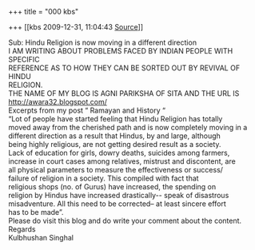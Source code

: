 +++
title = "000 kbs"

+++
[[kbs	2009-12-31, 11:04:43 [Source](https://groups.google.com/g/bvparishat/c/6NqTrsvEoTU)]]



Sub: Hindu Religion is now moving in a different direction  
I AM WRITING ABOUT PROBLEMS FACED BY INDIAN PEOPLE WITH SPECIFIC  
REFERENCE AS TO HOW THEY CAN BE SORTED OUT BY REVIVAL OF HINDU  
RELIGION.  
THE NAME OF MY BLOG IS AGNI PARIKSHA OF SITA AND THE URL IS  
<http://awara32.blogspot.com/>  
Excerpts from my post “ Ramayan and History “  
“Lot of people have started feeling that Hindu Religion has totally  
moved away from the cherished path and is now completely moving in a  
different direction as a result that Hindus, by and large, although  
being highly religious, are not getting desired result as a society.  
Lack of education for girls, dowry deaths, suicides among farmers,  
increase in court cases among relatives, mistrust and discontent, are  
all physical parameters to measure the effectiveness or success/  
failure of religion in a society. This compiled with fact that  
religious shops (no. of Gurus) have increased, the spending on  
religion by Hindus have increased drastically-- speak of disastrous  
misadventure. All this need to be corrected– at least sincere effort  
has to be made”.  
Please do visit this blog and do write your comment about the content.  
Regards  
Kulbhushan Singhal

  

